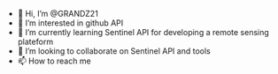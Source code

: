 - 👋 Hi, I’m @GRANDZ21
- 👀 I’m interested in github API
- 🌱 I’m currently learning Sentinel API for developing a remote sensing plateform
- 💞️ I’m looking to collaborate on Sentinel API and tools
- 📫 How to reach me 

<!---
GRANDZ21/GRANDZ21 is a ✨ special ✨ repository because its `README.md` (this file) appears on your GitHub profile.
You can click the Preview link to take a look at your changes.
--->

